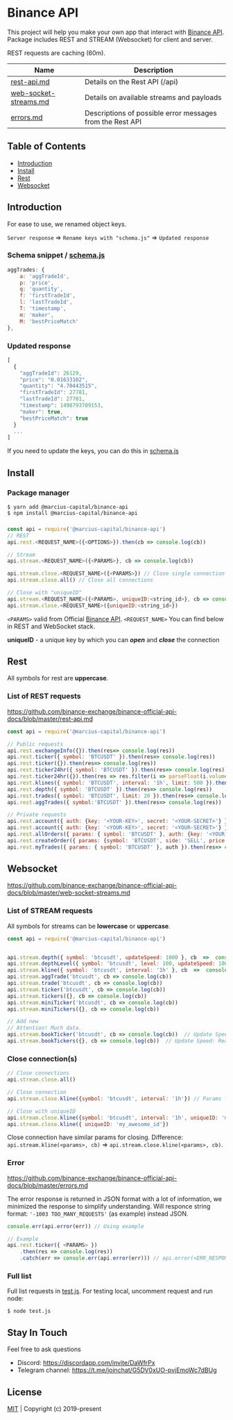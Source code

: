 # Binance API

This project will help you make your own app that interact with [Binance API](https://github.com/binance-exchange/binance-official-api-docs). Package includes REST and  STREAM (Websocket) for client and server. 

REST requests are caching (60m).

| Name                                                                                                                     | Description                                               |
| ------------------------------------------------------------------------------------------------------------------------ | --------------------------------------------------------- |
| [rest-api.md](https://github.com/binance-exchange/binance-official-api-docs/blob/master/rest-api.md)                     | Details on the Rest API (/api)                            |
| [web-socket-streams.md](https://github.com/binance-exchange/binance-official-api-docs/blob/master/web-socket-streams.md) | Details on available streams and payloads                 |
| [errors.md](https://github.com/binance-exchange/binance-official-api-docs/blob/master/errors.md)                         | Descriptions of possible error messages from the Rest API |

## Table of Contents

* [Introduction](#introduction)
* [Install](#install)
* [Rest](#rest)
* [Websocket](#websocket)

## Introduction

For ease to use, we renamed object keys.

``Server response`` => ``Rename keys with "schema.js"`` => ``Updated response``

### Schema snippet / [schema.js](/src/binance/schema.js#L7)

```javascript
aggTrades: {
    a: 'aggTradeId',
    p: 'price',
    q: 'quantity',
    f: 'firstTradeId',
    l: 'lastTradeId',
    T: 'timestamp',
    m: 'maker',
    M: 'bestPriceMatch'
},
```

### Updated response

```javascript
[
  {
    "aggTradeId": 26129,       
    "price": "0.01633102",     
    "quantity": "4.70443515",  
    "firstTradeId": 27781,      
    "lastTradeId": 27781,        
    "timestamp": 1498793709153,
    "maker": true,          
    "bestPriceMatch": true         
  }
  ...
]

```

If you need to update the keys, you can do this in [schema.js](/src/binance/schema.js)

## Install

### Package manager

```node
$ yarn add @marcius-capital/binance-api
$ npm install @marcius-capital/binance-api
```

###

```javascript
const api = require('@marcius-capital/binance-api')
// REST
api.rest.<REQUEST_NAME>({<OPTIONS>}).then(cb => console.log(cb))

// Stream
api.stream.<REQUEST_NAME>({<PARAMS>}, cb => console.log(cb))

api.stream.close.<REQUEST_NAME>({<PARAMS>}) // Close single connection
api.stream.close.all() // Close all connections

// Close with "uniqueID"
api.stream.<REQUEST_NAME>({<PARAMS>, uniqueID:<string_id>}, cb => console.log(cb))
api.stream.close.<REQUEST_NAME>({uniqueID:<string_id>})
```
``<PARAMS>`` valid from Official [Binance API](#binance-api). ``<REQUEST_NAME>`` You can find below in REST and WebSocket stack.

**uniqueID** - a unique key by which you can **_open_** and **_close_** the connection

## Rest

All symbols for rest are **uppercase**.

### List of REST requests

https://github.com/binance-exchange/binance-official-api-docs/blob/master/rest-api.md

```javascript
const api = require('@marcius-capital/binance-api')

// Public requests
api.rest.exchangeInfo({}).then(res=> console.log(res))
api.rest.ticker({ symbol: 'BTCUSDT' }).then(res=> console.log(res))
api.rest.ticker({}).then(res=> console.log(res))
api.rest.ticker24hr({ symbol: 'BTCUSDT' }).then(res=> console.log(res)) // Single ticker
api.rest.ticker24hr({}).then(res => res.filter(i => parseFloat(i.volume) !== 0)) // All tickers
api.rest.klines({ symbol: 'BTCUSDT', interval: '1h', limit: 500 }).then(res=> console.log(res))
api.rest.depth({ symbol: 'BTCUSDT' }).then(res=> console.log(res))
api.rest.trades({ symbol: 'BTCUSDT', limit: 20 }).then(res=> console.log(res))
api.rest.aggTrades({ symbol:'BTCUSDT' }).then(res=> console.log(res))

// Private requests
api.rest.account({ auth: {key: '<YOUR-KEY>', secret: '<YOUR-SECRET>'} }).then(res=> console.log(res))
api.rest.account({ auth: {key: '<YOUR-KEY>', secret: '<YOUR-SECRET>'} }).then(res => res.balances.filter(i=> parseFloat(i.free + i.locked) > 0)) // Balance
api.rest.allOrders({ params: { symbol: 'BTCUSDT' }, auth: {key: '<YOUR-KEY>', secret: '<YOUR-SECRET>'} }).then(res=> console.log(res))
api.rest.createOrder({ params: {symbol: 'BTCUSDT', side: 'SELL', price: '8000', quantity: '0.01' }, auth: {key: '<YOUR-KEY>', secret: '<YOUR-SECRET>'} }).then(res=> console.log(res))
api.rest.myTrades({ params: { symbol: 'BTCUSDT' }, auth }).then(res=> console.log(res))

```

## Websocket

https://github.com/binance-exchange/binance-official-api-docs/blob/master/web-socket-streams.md

### List of STREAM requests

All symbols for streams can be **lowercase** or **uppercase**.

```javascript
const api = require('@marcius-capital/binance-api')


api.stream.depth({ symbol: 'btcusdt', updateSpeed: 1000 }, cb  =>  console.log(cb)) // updateSpeed: 1000ms default, can be 100 (100ms)
api.stream.depthLevel({ symbol: 'btcusdt', level: 100, updateSpeed: 1000 }, cb  =>  console.log(cb)) // level: 100 default, updateSpeed: 1000ms default, can be 100 (100ms)
api.stream.kline({ symbol: 'btcusdt', interval: '1h' }, cb  =>  console.log(cb))
api.stream.aggTrade('btcusdt', cb => console.log(cb))
api.stream.trade('btcusdt', cb => console.log(cb))
api.stream.ticker('btcusdt', cb => console.log(cb))
api.stream.tickers({}, cb => console.log(cb))
api.stream.miniTicker('btcusdt', cb => console.log(cb))
api.stream.miniTickers({}, cb => console.log(cb))

// Add new
// Attention! Much data.
api.stream.bookTicker('btcusdt', cb => console.log(cb))  // Update Speed: Real-time
api.stream.bookTickers({}, cb => console.log(cb))  // Update Speed: Real-time

```

### Close connection(s)

```javascript
// Close connections
api.stream.close.all()

// Close connection
api.stream.close.kline({symbol: 'btcusdt', interval: '1h'}) // Params for close stream are used similar for open stream

// Close with uniqueID
api.stream.close.kline({symbol: 'btcusdt', interval: '1h', uniqueID: 'my_awesome_id'}) 
api.stream.close.kline({ uniqueID: 'my_awesome_id'}) 
```

Close connection have similar params for closing. Difference: `api.stream.kline(<params>, cb)` => `api.stream.close.kline(<params>, cb)`. 

### Error

https://github.com/binance-exchange/binance-official-api-docs/blob/master/errors.md

The error response is returned in JSON format with a lot of information, we minimized the response to simplify understanding.  Will responce string format: `'-1003 TOO_MANY_REQUESTS'` (as example) instead JSON. 

```javascript
console.err(api.error(err)) // Using example

// Example
api.rest.ticker({ <PARAMS> })
    .then(res => console.log(res))
    .catch(err => console.err(api.error(err))) // api.error(<ERR_RESPONSE>)
```

### Full list

Full list requests in [test.js](/test.js). For testing local, uncomment request and run node:

```node
$ node test.js
```


## Stay In Touch

Feel free to ask questions

* Discord: https://discordapp.com/invite/DaWfrPx
* Telegram channel: https://t.me/joinchat/G5DV0xUO-pvjEmoWc7dBUg


## License
[MIT](http://opensource.org/licenses/MIT) | Copyright (c) 2019-present